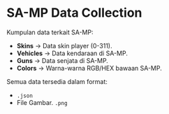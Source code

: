 # SA-MP Data Collection

Kumpulan data terkait SA-MP:
- **Skins** → Data skin player (0-311).
- **Vehicles** → Data kendaraan di SA-MP.
- **Guns** → Data senjata di SA-MP.
- **Colors** → Warna-warna RGB/HEX bawaan SA-MP.

Semua data tersedia dalam format:
- `.json`
- File Gambar. `.png`
